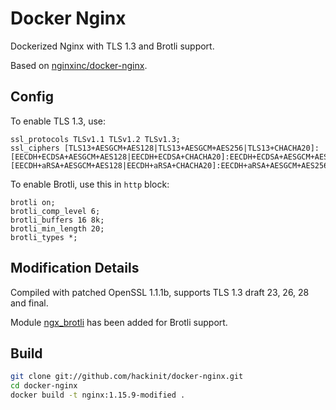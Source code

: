 # Docker Nginx

Dockerized Nginx with TLS 1.3 and Brotli support.

Based on [nginxinc/docker-nginx](https://github.com/nginxinc/docker-nginx).

## Config

To enable TLS 1.3, use:

```nginx
ssl_protocols TLSv1.1 TLSv1.2 TLSv1.3;
ssl_ciphers [TLS13+AESGCM+AES128|TLS13+AESGCM+AES256|TLS13+CHACHA20]:[EECDH+ECDSA+AESGCM+AES128|EECDH+ECDSA+CHACHA20]:EECDH+ECDSA+AESGCM+AES256:EECDH+ECDSA+AES128+SHA:EECDH+ECDSA+AES256+SHA:[EECDH+aRSA+AESGCM+AES128|EECDH+aRSA+CHACHA20]:EECDH+aRSA+AESGCM+AES256:EECDH+aRSA+AES128+SHA:EECDH+aRSA+AES256+SHA:RSA+AES128+SHA:RSA+AES256+SHA:RSA+3DES;
```
To enable Brotli, use this in `http` block:

```nginx
brotli on;  
brotli_comp_level 6;  
brotli_buffers 16 8k;  
brotli_min_length 20;  
brotli_types *;
```

## Modification Details

Compiled with patched OpenSSL 1.1.1b, supports TLS 1.3 draft 23, 26, 28 and final.

Module [ngx_brotli](https://github.com/google/ngx_brotli) has been added for Brotli support.

## Build

```bash
git clone git://github.com/hackinit/docker-nginx.git
cd docker-nginx
docker build -t nginx:1.15.9-modified .
```
